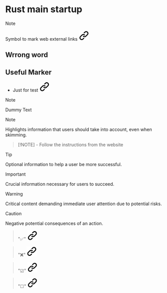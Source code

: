 # Rust main startup
<!-- keep the format -->
>[!NOTE]
>Symbol to mark web external links [![alt text][1]](./README.md)
<!-- keep the format -->
## Wrrong word
<!-- keep the format -->
## Useful Marker
<!-- keep the format -->
- Just for test [![alt text][1]](https://github.com/orgs/community/discussions/16925)
<!-- -->
> [!NOTE]
> Dummy Text
<!-- -->
> [!NOTE]  
> Highlights information that users should take into account, even when skimming.
<!-- keep the format -->
> [!NOTE] - Follow the instructions from the website
<!-- keep the format -->
> [!TIP]
> Optional information to help a user be more successful.
<!-- keep the format -->
> [!IMPORTANT]  
> Crucial information necessary for users to succeed.
<!-- keep the format -->
> [!WARNING]  
> Critical content demanding immediate user attention due to potential risks.
<!-- keep the format -->
> [!CAUTION]
> Negative potential consequences of an action.
<!-- keep the format -->
> "✅" [![alt text][1]](https://www.symbolcopy.com/check-mark-symbol.html)
<!-- keep the format -->
> "❌" [![alt text][1]](https://www.symbolcopy.com/check-mark-symbol.html)
<!-- keep the format -->
> "☑" [![alt text][1]](https://www.symbolcopy.com/check-mark-symbol.html)
<!-- keep the format -->
> "☐" [![alt text][1]](https://www.symbolcopy.com/check-mark-symbol.html)

<!-- make folder and download the link sign vai curl -->
<!-- mkdir -p img && curl --create-dirs --output-dir img -O  "https://raw.githubusercontent.com/MathiasStadler/link_symbol_svg/refs/heads/main/link_symbol.svg"-->
<!-- Link sign - Don't Found a better way :-( - You know a better method? - send me a email -->
[1]: ./img/link_symbol.svg
<!-- keep the format -->
